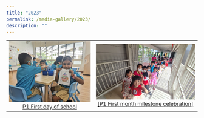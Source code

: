 ```yaml
---
title: "2023"
permalink: /media-gallery/2023/
description: ""
---
```

|                 |                                     |
|:-------------:|:----------------:|
| ![](/images/Colouring%20K1IP%202.jpeg) <a href="https://photos.app.goo.gl/M951aiUrnC8FF5R56" target="_blank"> P1 First day of school</a>      |![](/images/20230120_105708.jpeg)    <a href="https://photos.app.goo.gl/aYqYPncxvzmAmM1LA" target="_blank"> [P1 First month milestone celebration]</a>